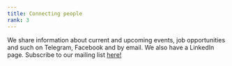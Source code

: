 ```yaml
---
title: Connecting people
rank: 3
---
```


We share information about current and upcoming events, job opportunities and such on Telegram, Facebook and by email. We also have a LinkedIn page. Subscribe to our mailing list [here!](https://listmail.tut.fi/mailman/listinfo/pollex-jasenet)